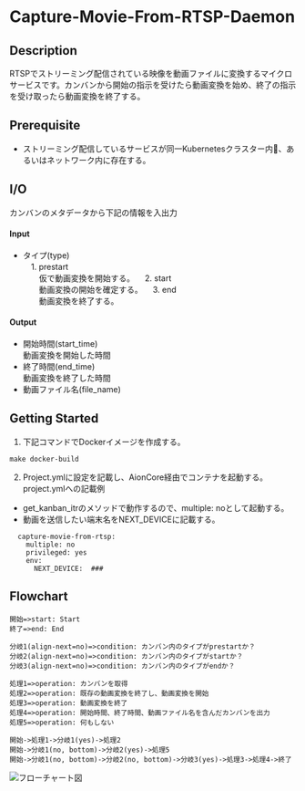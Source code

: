 # Capture-Movie-From-RTSP-Daemon
## Description  
RTSPでストリーミング配信されている映像を動画ファイルに変換するマイクロサービスです。カンバンから開始の指示を受けたら動画変換を始め、終了の指示を受け取ったら動画変換を終了する。

## Prerequisite  
* ストリーミング配信しているサービスが同一Kubernetesクラスター内、あるいはネットワーク内に存在する。

## I/O
カンバンのメタデータから下記の情報を入出力
#### Input
* タイプ(type)   
　1. prestart  
　　仮で動画変換を開始する。
　2. start  
　　動画変換の開始を確定する。
　3. end  
　　動画変換を終了する。

#### Output  
* 開始時間(start_time)  
動画変換を開始した時間    
* 終了時間(end_time)    
動画変換を終了した時間  
* 動画ファイル名(file_name)  

## Getting Started
1. 下記コマンドでDockerイメージを作成する。  
```
make docker-build
```
2. Project.ymlに設定を記載し、AionCore経由でコンテナを起動する。  
project.ymlへの記載例  
* get_kanban_itrのメソッドで動作するので、multiple: noとして起動する。  
* 動画を送信したい端末名をNEXT_DEVICEに記載する。　　
```
  capture-movie-from-rtsp:
    multiple: no
    privileged: yes
    env:
      NEXT_DEVICE:  ###
```
## Flowchart
```flow
開始=>start: Start
終了=>end: End

分岐1(align-next=no)=>condition: カンバン内のタイプがprestartか？
分岐2(align-next=no)=>condition: カンバン内のタイプがstartか？
分岐3(align-next=no)=>condition: カンバン内のタイプがendか？

処理1=>operation: カンバンを取得
処理2=>operation: 既存の動画変換を終了し、動画変換を開始
処理3=>operation: 動画変換を終了
処理4=>operation: 開始時間、終了時間、動画ファイル名を含んだカンバンを出力
処理5=>operation: 何もしない

開始->処理1->分岐1(yes)->処理2
開始->分岐1(no, bottom)->分岐2(yes)->処理5
開始->分岐1(no, bottom)->分岐2(no, bottom)->分岐3(yes)->処理3->処理4->終了
```
![フローチャート図](https://bitbucket.org/latonaio/capture-movie-from-rtsp-daemon/raw/8fa8b38f6257bbf8afb8855a52837bb8f50951c2/doc/capture-movie-from-rtsp-daemon-flowchart.png)